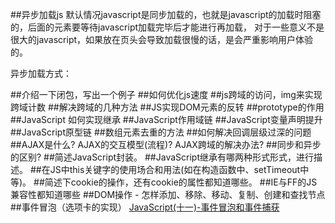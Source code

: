 ##异步加载js
默认情况javascript是同步加载的，也就是javascript的加载时阻塞的，后面的元素要等待javascript加载完毕后才能进行再加载，
对于一些意义不是很大的javascript，如果放在页头会导致加载很慢的话，是会严重影响用户体验的。

异步加载方式：


##介绍一下闭包，写出一个例子
##如何优化js速度
##js跨域的访问，img来实现跨域计数
##解决跨域的几种方法
##JS实现DOM元素的反转
##prototype的作用
##JavaScript 如何实现继承
##JavaScript作用域链
##JavaScript变量声明提升
##JavaScript原型链
##数组元素去重的方法
##如何解决回调层级过深的问题
##AJAX是什么? AJAX的交互模型(流程)? AJAX跨域的解决办法?
##同步和异步的区别? 
##简述JavaScript封装。
##JavaScript继承有哪两种形式形式，进行描述。
##在JS中this关键字的使用场合和用法(如在构造函数中、setTimeout中等)。
##简述下cookie的操作，还有cookie的属性都知道哪些。
##IE与FF的JS兼容性都知道哪些
##DOM操作 - 怎样添加、移除、移动、复制、创建和查找节点
##事件冒泡（选项卡的实现）
[JavaScript(十一)-事件冒泡和事件捕获](http://xfhnever.github.io/blog/2014/08/12/js-eventbubble/)

